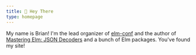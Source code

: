 ```yaml
---
title: 👋 Hey There
type: homepage
---
```


My name is Brian! I'm the lead organizer of [elm-conf](https://www.elm-conf.com) and the author of [Mastering Elm: JSON Decoders](https://www.brianthicks.com/json-survival-kit/) and a bunch of Elm packages.
You've found my site!
